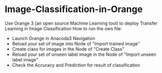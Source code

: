 # Image-Classification-in-Orange
Use Orange 3 (an open source Machine Learning tool) to deploy Transfer Learning in Image Classification
How to run the ows file:
- Launch Orange in Anacoda3 Navigation
- Reload your set of image into Node of "Import trained image"
- Create class for images in the Node of "Create Class"
- Reload your set of unseen label image in the Node of "Import unseen label image"
- Check the Accuracy and Prediction for result of classification
